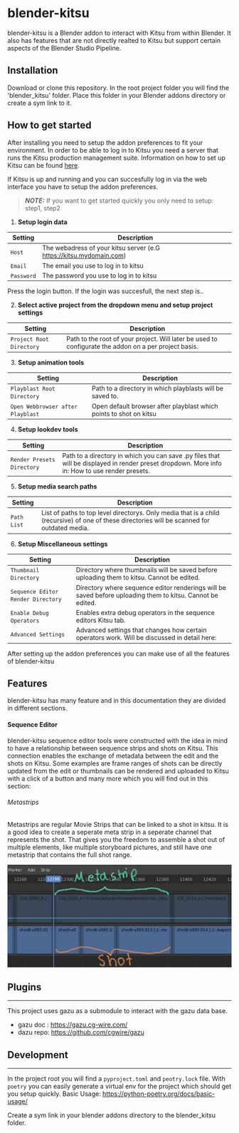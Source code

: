 # blender-kitsu
blender-kitsu is a Blender addon to interact with Kitsu from within Blender. It also has features that are not directly realted to Kitsu but support certain aspects of the Blender Studio Pipeline.

## Installation
Download or clone this repository.
In the root project folder you will find the 'blender_kitsu' folder. Place this folder in your Blender addons directory or create a sym link to it.

## How to get started
After installing you need to setup the addon preferences to fit your environment.
In order to be able to log in to Kitsu you need a server that runs the Kitsu production management suite.
Information on how to set up Kitsu can be found [here](https://zou.cg-wire.com/).

If Kitsu is up and running and you can succesfully log in via the web interface you have to setup the addon preferences.

> **_NOTE:_**  If you want to get started quickly you only need to setup: step1, step2

1. **Setup login data**

| Setting | Description |
| ------ | ------ |
| `Host` | The webadress of your kitsu server (e.G https://kitsu.mydomain.com) |
| `Email` | The email you use to log in to kitsu |
| `Password` | The password you use to log in to kitsu |

Press the login button. If the login was succesfull, the next step is..

2. **Select active project from the dropdown menu and setup project settings**

| Setting | Description |
| ------ | ------ |
| `Project Root Directory` | Path to the root of your project. Will later be used to configurate the addon on a per project basis. |

3. **Setup animation tools**

| Setting | Description |
| ------ | ------ |
| `Playblast Root Directory` | Path to a directory in which playblasts will be saved to. |
| `Open Webbrowser after Playblast` | Open default browser after playblast which points to shot on kitsu |

4. **Setup lookdev tools**

| Setting | Description |
| ------ | ------ |
| `Render Presets Directory` | Path to a directory in which you can save .py files that will be displayed in render preset dropdown. More info in: How to use render presets.|

5. **Setup media search paths**

| Setting | Description |
| ------ | ------ |
| `Path List`| List of paths to top level directorys. Only media that is a child (recursive) of one of these directories will be scanned for outdated media.|

6. **Setup Miscellaneous settings**

| Setting | Description |
| ------ | ------ |
| `Thumbnail Directory`| Directory where thumbnails will be saved before uploading them to kitsu. Cannot be edited.|
| `Sequence Editor Render Directory` | Directory where sequence editor renderings will be saved before uploading them to kitsu. Cannot be edited.|
| `Enable Debug Operators`| Enables extra debug operators in the sequence editors Kitsu tab.|
| `Advanced Settings`| Advanced settings that changes how certain operators work. Will be discussed in detail here:|

After setting up the addon preferences you can make use of all the features of blender-kitsu
## Features
blender-kitsu has many feature and in this documentation they are divided in different sections.

#### Sequence Editor
blender-kitsu sequence editor tools were constructed with the idea in mind to have a relationship between sequence strips and shots on Kitsu. This connection enables the exchange of metadata between the edit and the shots on Kitsu. Some examples are frame ranges of shots can be directly updated from the edit or thumbnails can be rendered and uploaded to Kitsu with a click of a button and many more which you will find out in this section:

###### Metastrips
Metastrips are regular Movie Strips that can be linked to a shot in kitsu. It is a good idea to create a seperate meta strip in a seperate channel that represents the shot. That gives you the freedom to assemble a shot out of multiple elements, like multiple storyboard pictures, and still have one metastrip that contains the full shot range.

![image info](./docs/images/metastrip.001.jpg)

## Plugins
---
This project uses gazu as a submodule to interact with the gazu data base.
- gazu doc : https://gazu.cg-wire.com/
- dazu repo: https://github.com/cgwire/gazu

## Development
---
In the project root you will find a `pyproject.toml` and `peotry.lock` file.
With `poetry` you can easily generate a virtual env for the project which should get you setup quickly.
Basic Usage: https://python-poetry.org/docs/basic-usage/

Create a sym link in your blender addons directory to the blender_kitsu folder.
